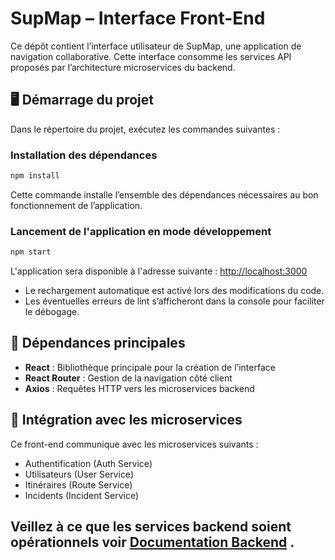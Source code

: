 # SupMap – Interface Front-End

Ce dépôt contient l’interface utilisateur de SupMap, une application de navigation collaborative. Cette interface consomme les services API proposés par l’architecture microservices du backend.

## 🖥️ Démarrage du projet

Dans le répertoire du projet, exécutez les commandes suivantes :

### Installation des dépendances

```bash
npm install
```

Cette commande installe l’ensemble des dépendances nécessaires au bon fonctionnement de l’application.

### Lancement de l'application en mode développement

```bash
npm start
```

L'application sera disponible à l'adresse suivante : [http://localhost:3000](http://localhost:3000)

* Le rechargement automatique est activé lors des modifications du code.
* Les éventuelles erreurs de lint s’afficheront dans la console pour faciliter le débogage.

## 🔗 Dépendances principales

* **React** : Bibliothèque principale pour la création de l’interface
* **React Router** : Gestion de la navigation côté client
* **Axios** : Requêtes HTTP vers les microservices backend

## 🔐 Intégration avec les microservices

Ce front-end communique avec les microservices suivants :

* Authentification (Auth Service)
* Utilisateurs (User Service)
* Itinéraires (Route Service)
* Incidents (Incident Service)

Veillez à ce que les services backend soient opérationnels voir [Documentation Backend](https://github.com/AlberolaConstant/SupMap-Back?tab=readme-ov-file#supmap---microservices-pour-applications-de-navigation)
.
---

